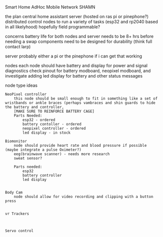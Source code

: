 Smart Home AdHoc Mobile Network
SHAMN 

the plan
	central home assistant server (hosted on ras pi or pinephone?)
	distributed control nodes to run a variety of tasks (esp32 and rp2040 based in all likelyhood)
	hopefully field programmable?


concerns
	battery life for both nodes and server needs to be 8+ hrs before needing a swap
	components need to be designed for durability (think full contact larp)


server
	probably either a pi or the pinephone if i can get that working 



nodes
	each node should have battery and display for power and signal diagnostics
	check pinout for battery modboard, neopixel modboard, and investigate adding led display for battery and other status messages


node type ideas

 	NeoPixel controller
		this node should be small enough to fit in something like a set of wristbands or ankle braces (perhaps vambraces and shin guards to hide the battery and controller, 
		[MAKE SURE TO REINFORCE BATTERY CAGE]
		Parts Needed:
			esp32 - ordered
			battery contoller - ordered
			neopixel controller - ordered
			led display - in stock

	Biomonitor
		node should provide heart rate and blood pressure if possible (maybe integrate a pulse Oximeter?)
		eeg(brainwave scanner) - needs more research 
		sweat sensor?

		Parts needed:
			esp32
			battery controller
			led display

	
	Body Cam
		node should allow for video recording and clipping with a button press


	vr Trackers



	Servo control


